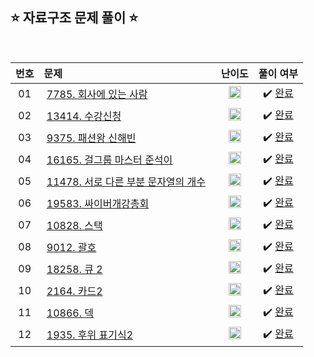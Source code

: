 ## ⭐️ 자료구조 문제 풀이 ⭐️ 

<br>

<!-- 💭 [진행 중]  ✔️ [완료] -->

| **번호** | **문제** | **난이도** | **풀이 여부** |
|:--------:|:--------|:----------:|:-----------:|
| 01 | &nbsp;[7785. 회사에 있는 사람](https://www.acmicpc.net/problem/7785)&nbsp;&nbsp; | &nbsp;&nbsp;<img src="https://github.com/yuuforest/Baekjoon/assets/97596022/16c246cd-0ac7-4c70-8e59-ae53094efefd" width="20"/>&nbsp;&nbsp; | &nbsp;✔️ [완료](https://github.com/yuuforest/Baekjoon/blob/main/python/%EC%9E%90%EB%A3%8C%EA%B5%AC%EC%A1%B0/Prob7785.py)&nbsp; |
| 02 | &nbsp;[13414. 수강신청](https://www.acmicpc.net/problem/13414)&nbsp;&nbsp; | &nbsp;&nbsp;<img src="https://github.com/yuuforest/Baekjoon/assets/97596022/07accbcc-b7bc-4a50-a82e-37f90db6a48f" width="20"/>&nbsp;&nbsp; | &nbsp;✔️ [완료](https://github.com/yuuforest/Baekjoon/blob/main/python/%EC%9E%90%EB%A3%8C%EA%B5%AC%EC%A1%B0/Prob13414.py)&nbsp; |
| 03 | &nbsp;[9375. 패션왕 신해빈](https://www.acmicpc.net/problem/9375)&nbsp;&nbsp; | &nbsp;&nbsp;<img src="https://github.com/yuuforest/Baekjoon/assets/97596022/07accbcc-b7bc-4a50-a82e-37f90db6a48f" width="20"/>&nbsp;&nbsp; | &nbsp;✔️ [완료](https://github.com/yuuforest/Baekjoon/blob/main/python/%EC%9E%90%EB%A3%8C%EA%B5%AC%EC%A1%B0/Prob9375.py)&nbsp; |
| 04 | &nbsp;[16165. 걸그룹 마스터 준석이](https://www.acmicpc.net/problem/16165)&nbsp;&nbsp; | &nbsp;&nbsp;<img src="https://github.com/yuuforest/Baekjoon/assets/97596022/07accbcc-b7bc-4a50-a82e-37f90db6a48f" width="20"/>&nbsp;&nbsp; | &nbsp;✔️ [완료](https://github.com/yuuforest/Baekjoon/blob/main/python/%EC%9E%90%EB%A3%8C%EA%B5%AC%EC%A1%B0/Prob16165.py)&nbsp; |
| 05 | &nbsp;[11478. 서로 다른 부분 문자열의 개수](https://www.acmicpc.net/problem/11478)&nbsp;&nbsp; | &nbsp;&nbsp;<img src="https://github.com/yuuforest/Baekjoon/assets/97596022/07accbcc-b7bc-4a50-a82e-37f90db6a48f" width="20"/>&nbsp;&nbsp; | &nbsp;✔️ [완료](https://github.com/yuuforest/Baekjoon/blob/main/python/%EC%9E%90%EB%A3%8C%EA%B5%AC%EC%A1%B0/Prob11478.py)&nbsp; |
| 06 | &nbsp;[19583. 싸이버개강총회](https://www.acmicpc.net/problem/19583)&nbsp;&nbsp; | &nbsp;&nbsp;<img src="https://github.com/yuuforest/Baekjoon/assets/97596022/0d140fe9-b265-452d-812a-c474404888d7" width="20"/>&nbsp;&nbsp; | &nbsp;✔️ [완료](https://github.com/yuuforest/Baekjoon/blob/main/python/%EC%9E%90%EB%A3%8C%EA%B5%AC%EC%A1%B0/Prob19583.py)&nbsp; |
| 07 | &nbsp;[10828. 스택](https://www.acmicpc.net/problem/10828)&nbsp;&nbsp; | &nbsp;&nbsp;<img src="https://github.com/yuuforest/Baekjoon/assets/97596022/3c7e9f4b-e603-404f-b612-258d66475421" width="20"/>&nbsp;&nbsp; | &nbsp;✔️ [완료](https://github.com/yuuforest/Baekjoon/blob/main/python/%EC%9E%90%EB%A3%8C%EA%B5%AC%EC%A1%B0/Prob10828.py)&nbsp; |
| 08 | &nbsp;[9012. 괄호](https://www.acmicpc.net/problem/9012)&nbsp;&nbsp; | &nbsp;&nbsp;<img src="https://github.com/yuuforest/Baekjoon/assets/97596022/3c7e9f4b-e603-404f-b612-258d66475421" width="20"/>&nbsp;&nbsp; | &nbsp;✔️ [완료](https://github.com/yuuforest/Baekjoon/blob/main/python/%EC%9E%90%EB%A3%8C%EA%B5%AC%EC%A1%B0/Prob9012.py)&nbsp; |
| 09 | &nbsp;[18258. 큐 2](https://www.acmicpc.net/problem/18258)&nbsp;&nbsp; | &nbsp;&nbsp;<img src="https://github.com/yuuforest/Baekjoon/assets/97596022/3c7e9f4b-e603-404f-b612-258d66475421" width="20"/>&nbsp;&nbsp; | &nbsp;✔️ [완료](https://github.com/yuuforest/Baekjoon/blob/main/python/%EC%9E%90%EB%A3%8C%EA%B5%AC%EC%A1%B0/Prob18258.py)&nbsp; |
| 10 | &nbsp;[2164. 카드2](https://www.acmicpc.net/problem/2164)&nbsp;&nbsp; | &nbsp;&nbsp;<img src="https://github.com/yuuforest/Baekjoon/assets/97596022/3c7e9f4b-e603-404f-b612-258d66475421" width="20"/>&nbsp;&nbsp; | &nbsp;✔️ [완료](https://github.com/yuuforest/Baekjoon/blob/main/python/%EC%9E%90%EB%A3%8C%EA%B5%AC%EC%A1%B0/Prob2164.py)&nbsp; |
| 11 | &nbsp;[10866. 덱](https://www.acmicpc.net/problem/10866)&nbsp;&nbsp; | &nbsp;&nbsp;<img src="https://github.com/yuuforest/Baekjoon/assets/97596022/3c7e9f4b-e603-404f-b612-258d66475421" width="20"/>&nbsp;&nbsp; | &nbsp;✔️ [완료](https://github.com/yuuforest/Baekjoon/blob/main/python/%EC%9E%90%EB%A3%8C%EA%B5%AC%EC%A1%B0/Prob10866.py)&nbsp; |
| 12 | &nbsp;[1935. 후위 표기식2](https://www.acmicpc.net/problem/1935)&nbsp;&nbsp; | &nbsp;&nbsp;<img src="https://github.com/yuuforest/Baekjoon/assets/97596022/07accbcc-b7bc-4a50-a82e-37f90db6a48f" width="20"/>&nbsp;&nbsp; | &nbsp;✔️ [완료](https://github.com/yuuforest/Baekjoon/blob/main/python/%EC%9E%90%EB%A3%8C%EA%B5%AC%EC%A1%B0/Prob1935.py)&nbsp; |

